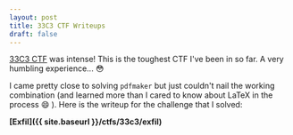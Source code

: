 ```yaml
---
layout: post
title: 33C3 CTF Writeups
draft: false
---
```


[33C3 CTF](https://33c3ctf.ccc.ac/) was intense! This is the toughest CTF I've been in so far. A very humbling experience... :flushed:

I came pretty close to solving ```pdfmaker``` but just couldn't nail the working combination (and learned more than I cared to know about LaTeX in the process :smile: ). Here is the writeup for the challenge that I solved:

**[Exfil]({{ site.baseurl }}/ctfs/33c3/exfil)**
